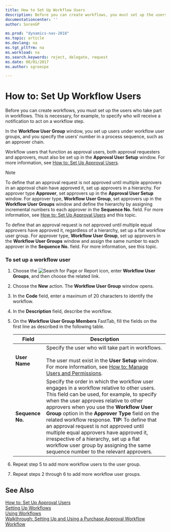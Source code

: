 ```yaml
---
title: How to Set Up Workflow Users 
description: Before you can create workflows, you must set up the users who take part in workflows. This is necessary, for example, to specify who will receive a notification to act on a workflow step.
documentationcenter: ''
author: SorenGP

ms.prod: "dynamics-nav-2018"
ms.topic: article
ms.devlang: na
ms.tgt_pltfrm: na
ms.workload: na
ms.search.keywords: reject, delegate, request
ms.date: 08/01/2017
ms.author: sgroespe

---
```

# How to: Set Up Workflow Users
Before you can create workflows, you must set up the users who take part in workflows. This is necessary, for example, to specify who will receive a notification to act on a workflow step.  

In the **Workflow User Group** window, you set up users under workflow user groups, and you specify the users’ number in a process sequence, such as an approver chain.  

Workflow users that function as approval users, both approval requesters and approvers, must also be set up in the **Approval User Setup** window. For more information, see [How to: Set Up Approval Users](across-how-to-set-up-approval-users.md).  

> [!NOTE]  
>  To define that an approval request is not approved until multiple approvers in an approval chain have approved it, set up approvers in a hierarchy. For approver type **Approver**, set approvers up in the **Approval User Setup** window. For approver type, **Workflow User Group**, set approvers up in the **Workflow User Groups** window and define the hierarchy by assigning incremental numbers to each approver in the **Sequence No.** field. For more information, see [How to: Set Up Approval Users](across-how-to-set-up-approval-users.md) and this topic.  
>   
>  To define that an approval request is not approved until multiple equal approvers have approved it, regardless of a hierarchy, set up a flat workflow user group. For approver type, **Workflow User Group**, set up approvers in the **Workflow User Groups** window and assign the same number to each approver in the **Sequence No.** field. For more information, see this topic.  

### To set up a workflow user  

1. Choose the ![Search for Page or Report](media/ui-search/search_small.png "Search for Page or Report icon") icon, enter **Workflow User Groups**, and then choose the related link.  
2. Choose the **New** action. The **Workflow User Group** window opens.  
3. In the **Code** field, enter a maximum of 20 characters to identify the workflow.  
4. In the **Description** field, describe the workflow.  
5. On the **Workflow User Group Members** FastTab, fill the fields on the first line as described in the following table.  

    |Field|Description|  
    |---------------------------------|---------------------------------------|  
    |**User Name**|Specify the user who will take part in workflows.<br /><br /> The user must exist in the **User Setup** window. For more information, see [How to: Manage Users and Permissions](ui-how-users-permissions.md).|  
    |**Sequence No.**|Specify the order in which the workflow user engages in a workflow relative to other users. This field can be used, for example, to specify when the user approves relative to other approvers when you use the **Workflow User Group** option in the **Approver Type** field on the related workflow response. **TIP:**  To define that an approval request is not approved until multiple equal approvers have approved it, irrespective of a hierarchy, set up a flat workflow user group by assigning the same sequence number to the relevant approvers.|  
6. Repeat step 5 to add more workflow users to the user group.  
7. Repeat steps 2 through 6 to add more workflow user groups.  

## See Also  
[How to: Set Up Approval Users](across-how-to-set-up-approval-users.md)   
[Setting Up Workflows](across-set-up-workflows.md)   
[Using Workflows](across-use-workflows.md)   
[Walkthrough: Setting Up and Using a Purchase Approval Workflow](walkthrough-setting-up-and-using-a-purchase-approval-workflow.md)   
[Workflow](across-workflow.md)   
